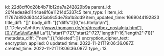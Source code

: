 id: 22d8cff0d28b4b71b12da7a242829b9a
parent_id: 20f4edea9d1144ae8f6e11214d5337c5
item_type: 1
item_id: f1767d892d604425ab9c5de78a1b3dd9
item_updated_time: 1669044192823
title_diff: "[]"
body_diff: "[{\"diffs\":[[0,\"ns.htm\\\n\\\n\"],[1,\"Delays\\\nhttps://www.thomann.de/gb/dreadbox_nostalgia.htm\"],[0,\"\\\n\\\n\\\n## La\"]],\"start1\":727,\"start2\":727,\"length1\":16,\"length2\":71}]"
metadata_diff: {"new":{},"deleted":[]}
encryption_cipher_text: 
encryption_applied: 0
updated_time: 2022-11-21T19:06:36.087Z
created_time: 2022-11-21T19:06:36.087Z
type_: 13